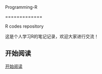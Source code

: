 Programming-R

=============


R codes repository


这是个人学习R的笔记记录，欢迎大家进行交流！



## 开始阅读

[开始阅读](preface.md)